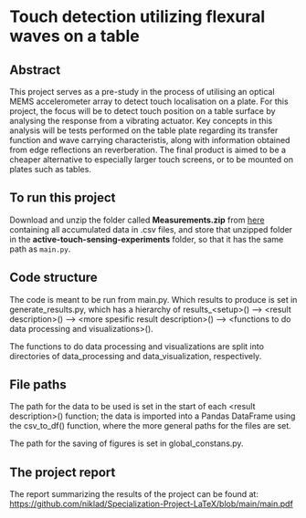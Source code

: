 # Touch detection utilizing flexural waves on a table

## Abstract
This project serves as a pre-study in the process of utilising an optical MEMS accelerometer array to detect touch localisation on a plate. For this project, the focus will be to detect touch position on a table surface by analysing the response from a vibrating actuator. Key concepts in this analysis will be tests performed on the table plate regarding its transfer function and wave carrying characteristis, along with information obtained from edge reflections an reverberation. The final product is aimed to be a cheaper alternative to especially larger touch screens, or to be mounted on plates such as tables.

## To run this project

Download and unzip the folder called **Measurements.zip** from [here](https://www.google.com "Google Drive containing Measurements.zip")  containing all accumulated data in .csv files, and store that unzipped folder in the **active-touch-sensing-experiments** folder, so that it has the same path as `main.py`.

## Code structure
The code is meant to be run from main.py. Which results to produce is set in generate_results.py, which has a hierarchy of results_\<setup>() --> \<result description>() --> \<more spesific result description>() --> \<functions to do data processing and visualizations>().

The functions to do data processing and visualizations are split into directories of data_processing and data_visualization, respectively.

## File paths
The path for the data to be used is set in the start of each \<result description>() function; the data is imported into a Pandas DataFrame using the csv_to_df() function, where the more general paths for the files are set.

The path for the saving of figures is set in global_constans.py.

## The project report
The report summarizing the results of the project can be found at: https://github.com/niklad/Specialization-Project-LaTeX/blob/main/main.pdf

